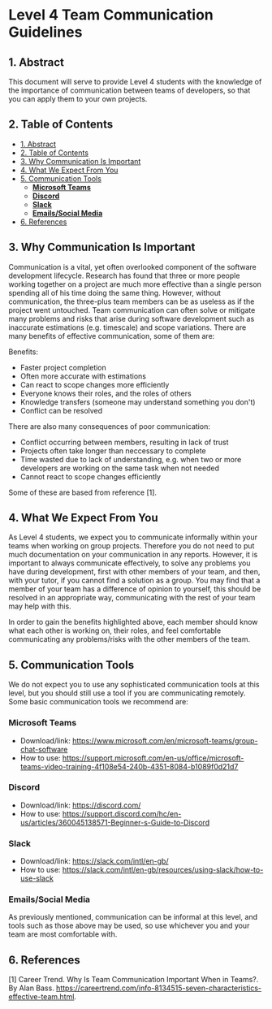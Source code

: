 # Level 4 Team Communication Guidelines <!-- omit in toc -->

## 1. Abstract

This document will serve to provide Level 4 students with the knowledge of the importance of communication between teams of developers, so that you can apply them to your own projects.  

## 2. Table of Contents

- [1. Abstract](#1-abstract)
- [2. Table of Contents](#2-table-of-contents)
- [3. Why Communication Is Important](#3-why-communication-is-important)
- [4. What We Expect From You](#4-what-we-expect-from-you)
- [5. Communication Tools](#5-communication-tools)
  - [**Microsoft Teams**](#microsoft-teams)
  - [**Discord**](#discord)
  - [**Slack**](#slack)
  - [**Emails/Social Media**](#emailssocial-media)
- [6. References](#6-references)
  
## 3. Why Communication Is Important

Communication is a vital, yet often overlooked component of the software development lifecycle. Research has found that three or more people working together on a project are much more effective than a single person spending all of his time doing the same thing. However, without communication, the three-plus team members can be as useless as if the project went untouched.
Team communication can often solve or mitigate many problems and risks that arise during software development such as inaccurate estimations (e.g. timescale) and scope variations.
There are many benefits of effective communication, some of them are:

Benefits:

- Faster project completion
- Often more accurate with estimations
- Can react to scope changes more efficiently
- Everyone knows their roles, and the roles of others
- Knowledge transfers (someone may understand something you don't)
- Conflict can be resolved

There are also many consequences of poor communication:

- Conflict occurring between members, resulting in lack of trust
- Projects often take longer than neccessary to complete
- Time wasted due to lack of understanding, e.g. when two or more developers are working on the same task when not needed
- Cannot react to scope changes efficiently

Some of these are based from reference [1].

## 4. What We Expect From You

As Level 4 students, we expect you to communicate informally within your teams when working on group projects. Therefore you do not need to put much documentation on your communication in any reports.
However, it is important to always communicate effectively, to solve any problems you have during development, first with other members of your team, and then, with your tutor, if you cannot find a solution as a group.
You may find that a member of your team has a difference of opinion to yourself, this should be resolved in an appropriate way, communicating with the rest of your team may help with this.

In order to gain the benefits highlighted above, each member should know what each other is working on, their roles, and feel comfortable communicating any problems/risks with the other members of the team.

## 5. Communication Tools

We do not expect you to use any sophisticated communication tools at this level, but you should still use a tool if you are communicating remotely.
Some basic communication tools we recommend are:

### **Microsoft Teams**

- Download/link: <https://www.microsoft.com/en/microsoft-teams/group-chat-software>
- How to use:  <https://support.microsoft.com/en-us/office/microsoft-teams-video-training-4f108e54-240b-4351-8084-b1089f0d21d7>

### **Discord**

- Download/link: <https://discord.com/>
- How to use: <https://support.discord.com/hc/en-us/articles/360045138571-Beginner-s-Guide-to-Discord>

### **Slack**

- Download/link: <https://slack.com/intl/en-gb/>
- How to use: <https://slack.com/intl/en-gb/resources/using-slack/how-to-use-slack>

### **Emails/Social Media**

As previously mentioned, communication can be informal at this level, and tools such as those above may be used, so use whichever you and your team are most comfortable with.

## 6. References

[1] Career Trend. Why Is Team Communication Important When in Teams?. By Alan Bass. <https://careertrend.com/info-8134515-seven-characteristics-effective-team.html>.
